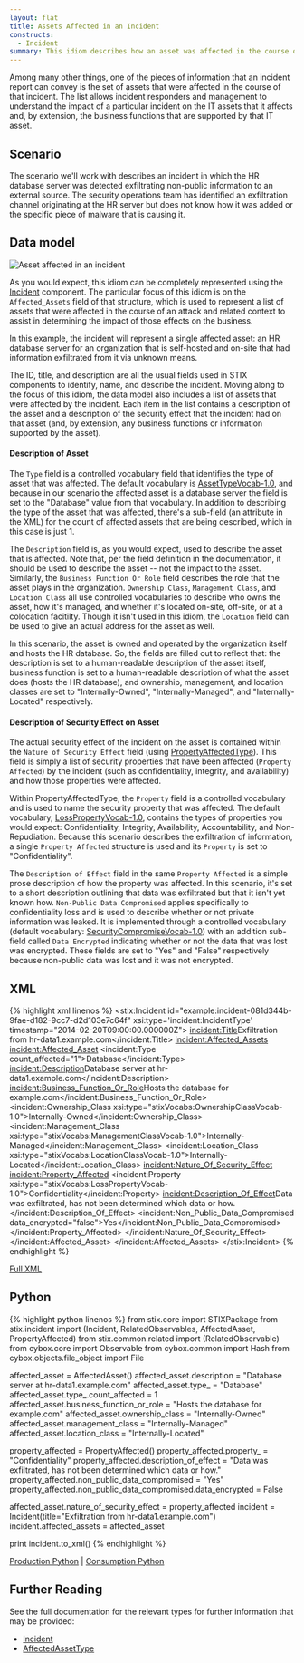 ```yaml
---
layout: flat
title: Assets Affected in an Incident
constructs:
  - Incident
summary: This idiom describes how an asset was affected in the course of an incident. In this case, the example used is an information asset but a similar set of constructs can be used to describe affected IT assets.
---
```


Among many other things, one of the pieces of information that an incident report can convey is the set of assets that were affected in the course of that incident. The list allows incident responders and management to understand the impact of a particular incident on the IT assets that it affects and, by extension, the business functions that are supported by that IT asset.

## Scenario

The scenario we'll work with describes an incident in which the HR database server was detected exfiltrating non-public information to an external source. The security operations team has identified an exfiltration channel originating at the HR server but does not know how it was added or the specific piece of malware that is causing it.

## Data model

<img src="diagram.png" alt="Asset affected in an incident" class="aside-text" />

As you would expect, this idiom can be completely represented using the [Incident](/data-model/{{site.current_version}}/incident/IncidentType) component. The particular focus of this idiom is on the `Affected_Assets` field of that structure, which is used to represent a list of assets that were affected in the course of an attack and related context to assist in determining the impact of those effects on the business.

In this example, the incident will represent a single affected asset: an HR database server for an organization that is self-hosted and on-site that had information exfiltrated from it via unknown means.

The ID, title, and description are all the usual fields used in STIX components to identify, name, and describe the incident. Moving along to the focus of this idiom, the data model also includes a list of assets that were affected by the incident. Each item in the list contains a description of the asset and a description of the security effect that the incident had on that asset (and, by extension, any business functions or information supported by the asset).

#### Description of Asset

The `Type` field is a controlled vocabulary field that identifies the type of asset that was affected. The default vocabulary is [AssetTypeVocab-1.0](/data-model/{{site.current_version}}/stixVocabs/AssetTypeVocab-1.0), and because in our scenario the affected asset is a database server the field is set to the "Database" value from that vocabulary. In addition to describing the type of the asset that was affected, there's a sub-field (an attribute in the XML) for the count of affected assets that are being described, which in this case is just 1.

The `Description` field is, as you would expect, used to describe the asset that is affected. Note that, per the field definition in the documentation, it should be used to describe the asset -- not the impact to the asset. Similarly, the `Business Function Or Role` field describes the role that the asset plays in the organization. `Ownership Class`, `Management Class`, and `Location Class` all use controlled vocabularies to describe who owns the asset, how it's managed, and whether it's located on-site, off-site, or at a colocation facitilty. Though it isn't used in this idiom, the `Location` field can be used to give an actual address for the asset as well.

In this scenario, the asset is owned and operated by the organization itself and hosts the HR database. So, the fields are filled out to reflect that: the description is set to a human-readable description of the asset itself, business function is set to a human-readable description of what the asset does (hosts the HR database), and ownership, management, and location classes are set to "Internally-Owned", "Internally-Managed", and "Internally-Located" respectively.

#### Description of Security Effect on Asset

The actual security effect of the incident on the asset is contained within the `Nature of Security Effect` field (using [PropertyAffectedType](/data-model/{{site.current_version}}/incident/PropertyAffectedType)). This field is simply a list of security properties that have been affected (`Property Affected`) by the incident (such as confidentiality, integrity, and availability) and how those properties were affected.

Within PropertyAffectedType, the `Property` field is a controlled vocabulary and is used to name the security property that was affected. The default vocabulary, [LossPropertyVocab-1.0](/data-model/{{site.current_version}}/stixVocabs/LossPropertyVocab-1.0), contains the types of properties you would expect: Confidentiality, Integrity, Availability, Accountability, and Non-Repudiation. Because this scenario describes the exfiltration of information, a single `Property Affected` structure is used and its `Property` is set to "Confidentiality".

The `Description of Effect` field in the same `Property Affected` is a simple prose description of how the property was affected. In this scenario, it's set to a short description outlining that data was exfiltrated but that it isn't yet known how. `Non-Public Data Compromised` applies specifically to confidentiality loss and is used to describe whether or not private information was leaked. It is implemented through a controlled vocabulary (default vocabulary: [SecurityCompromiseVocab-1.0](/data-model/{{site.current_version}}/stixVocabs/SecurityCompromiseVocab-1.0)) with an addition sub-field called `Data Encrypted` indicating whether or not the data that was lost was encrypted. These fields are set to "Yes" and "False" respectively because non-public data was lost and it was not encrypted.

## XML

{% highlight xml linenos %}
<stix:Incident id="example:incident-081d344b-9fae-d182-9cc7-d2d103e7c64f" xsi:type='incident:IncidentType' timestamp="2014-02-20T09:00:00.000000Z">
    <incident:Title>Exfiltration from hr-data1.example.com</incident:Title>
    <incident:Affected_Assets>
        <incident:Affected_Asset>
            <incident:Type count_affected="1">Database</incident:Type>
            <incident:Description>Database server at hr-data1.example.com</incident:Description>
            <incident:Business_Function_Or_Role>Hosts the database for example.com</incident:Business_Function_Or_Role>
            <incident:Ownership_Class xsi:type="stixVocabs:OwnershipClassVocab-1.0">Internally-Owned</incident:Ownership_Class>
            <incident:Management_Class xsi:type="stixVocabs:ManagementClassVocab-1.0">Internally-Managed</incident:Management_Class>
            <incident:Location_Class xsi:type="stixVocabs:LocationClassVocab-1.0">Internally-Located</incident:Location_Class>
            <incident:Nature_Of_Security_Effect>
                <incident:Property_Affected>
                    <incident:Property xsi:type="stixVocabs:LossPropertyVocab-1.0">Confidentiality</incident:Property>
                        <incident:Description_Of_Effect>Data was exfiltrated, has not been determined which data or how.</incident:Description_Of_Effect>
                        <incident:Non_Public_Data_Compromised data_encrypted="false">Yes</incident:Non_Public_Data_Compromised>
                </incident:Property_Affected>
            </incident:Nature_Of_Security_Effect>
        </incident:Affected_Asset>
    </incident:Affected_Assets>
</stix:Incident>
{% endhighlight %}

[Full XML](incident-with-affected-asset.xml)

## Python

{% highlight python linenos %}
from stix.core import STIXPackage
from stix.incident import (Incident, RelatedObservables, AffectedAsset, PropertyAffected)
from stix.common.related import (RelatedObservable)
from cybox.core import Observable
from cybox.common import Hash
from cybox.objects.file_object import File

affected_asset = AffectedAsset()
affected_asset.description = "Database server at hr-data1.example.com"
affected_asset.type_ = "Database"
affected_asset.type_.count_affected = 1
affected_asset.business_function_or_role = "Hosts the database for example.com"
affected_asset.ownership_class = "Internally-Owned"
affected_asset.management_class = "Internally-Managed"
affected_asset.location_class = "Internally-Located"
    
property_affected = PropertyAffected()
property_affected.property_ = "Confidentiality"
property_affected.description_of_effect = "Data was exfiltrated, has not been determined which data or how."
property_affected.non_public_data_compromised = "Yes"
property_affected.non_public_data_compromised.data_encrypted = False
    
affected_asset.nature_of_security_effect = property_affected
incident = Incident(title="Exfiltration from hr-data1.example.com")
incident.affected_assets = affected_asset
    
print incident.to_xml()
{% endhighlight %}

[Production Python](incident-with-affected-asset_producer.py) | [Consumption Python](incident-with-affected-asset_consumer.py)

## Further Reading

See the full documentation for the relevant types for further information that may be provided:

* [Incident](/data-model/{{site.current_version}}/incident/IncidentType)
* [AffectedAssetType](/data-model/{{site.current_version}}/incident/AffectedAssetType)
